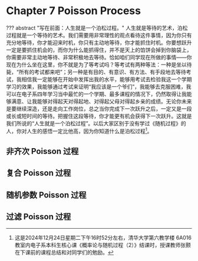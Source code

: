 # Chapter 7 Poisson Process

??? abstract "写在前面：人生就是一个泊松过程。"
    人生就是等待的艺术，泊松过程就是一个等待的艺术。我们需要用非常理性的观点看待这件事情，因为你只有充分地等待，你才能迎来时机，你只有主动地等待，你才能抓住时机。你要想跃升一定是要抓住机会的，而你为什么能抓得住，并不是天上的馅饼会掉到你脑袋上，你需要非常主动地等待、非常积极地去等待。恰如咱们同学现在所做的事情——你现在为什么坐在这里，你不就是为了等考试吗？等考试有两种等法：一种是坐以待毙，“所有的考试都来吧”；另一种是有目的、有意识、有方法、有手段地去等待考试，我相信我一定能够在开始中发挥出我的水平，能够用考试去检验我这一个学期学习的效果，我能够通过考试来证明“我应该是一个爷们”，我能够去克服困难，我可以在电子系四年学习当中最忙的一个学期、最多课程的情况下，仍然取得让我能够满意、让我能够对得起天对得起地、对得起父母对得起乡亲的成绩。无论你未来是要继续深造，还是走向工作岗位，总之当你完成下一次跃升之后，一定又是一段或长或短时间的等待。把握住这段等待，你才能更有机会获得下一次跃升。这就是我们所说的“人生就是一个泊松过程”。以后大家区别于没有学过《随机过程》的人，你对人生的感悟一定比他高，因为你知道什么是泊松过程[^1]。

[^1]: 这是2024年12月24日星期二下午16时52分左右，清华大学第六教学楼 6A016 教室内电子系本科生核心课《概率论与随机过程（2）》结课时，授课教师张颢在下课前的课程总结和对同学们的勉励。

## 非齐次 Poisson 过程

## 复合 Poisson 过程

## 随机参数 Poisson 过程

## 过滤 Poisson 过程

